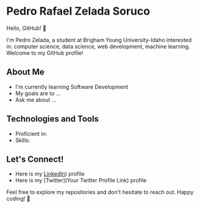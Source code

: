 
# Pedro Rafael Zelada Soruco

Hello, GitHub! 👋

I'm Pedro Zelada, a student at Brigham Young University-Idaho interested in: computer science, data science, web development, machine learning. Welcome to my GitHub profile!

## About Me

- I'm currently learning Software Development
- My goals are to ...
- Ask me about ...

## Technologies and Tools

- Proficient in: <List of Programming Languages or Technologies>
- Skills: <Any Other Skills or Tools You Want to Highlight>

## Let's Connect!

- Here is my [LinkedIn](https://www.linkedin.com/in/pedro-zelada/)) profile
- Here is my [Twitter](Your Twitter Profile Link) profile

Feel free to explore my repositories and don't hesitate to reach out. Happy coding! 🚀
